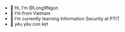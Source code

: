 - 👋 Hi, I’m @Long9Ngon
- 👀 I’m from Vietnam
- 🌱 I’m currently learning Information Security at PTIT
- 💞️ yêu yêu con kẹt

<!---
Long9Ngon/Long9Ngon is a ✨ special ✨ repository because its `README.md` (this file) appears on your GitHub profile.
You can click the Preview link to take a look at your changes.
--->
